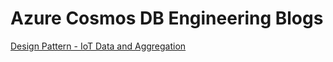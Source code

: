 # Azure Cosmos DB Engineering Blogs

[Design Pattern - IoT Data and Aggregation](https://azurecosmosdb.github.io/blogs/Blogs/Design_pattern_IoT_and_Aggregation.html)

